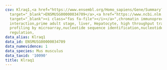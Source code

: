 ```yaml
---
csv: Klraq1,<a href="https://www.ensembl.org/Homo_sapiens/Gene/Summary?db=core;g=ENSMUSG00000034709"
  target="_blank">ENSMUSG00000034709</a>,<a href="https://www.ncbi.nlm.nih.gov/pubmed/23834426"
  target="_blank"><i class="fas fa-file"></i></a>",chromatin immunoprecipitation assay,direct
  interaction,prime adult stage, liver, Hepatocyte, high throughput transcription
  profiling by microarray,nucleotide sequence identification,nucleotide sequence identification,transcriptional
  regulation,
data_alias: Klraq1
data_id: ENSMUSG00000034709
data_numevidence: 1
data_species: Mus musculus
data_taxid: '10090'
title: Klraq1
---
```

